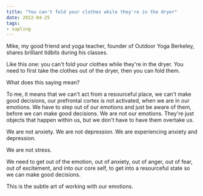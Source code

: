 ```yaml
---
title: "You can't fold your clothes while they're in the dryer"
date: 2022-04-25
tags:
- sapling
---
```


Mike, my good friend and yoga teacher, founder of Outdoor Yoga Berkeley, shares brilliant tidbits during his classes. 

Like this one: you can't fold your clothes while they're in the dryer. You need to first take the clothes out of the dryer, then you can fold them. 

What does this saying mean? 

To me, it means that we can't act from a resourceful place, we can't make good decisions, our prefrontal cortex is not activated, when we are in our emotions. We have to step out of our emotions and just be aware of them, before we can make good decisions. We are not our emotions. They're just objects that happen within us, but we don't have to have them overtake us. 

We are not anxiety. We are not depression. We are experiencing anxiety and depression. 

We are not stress. 

We need to get out of the emotion, out of anxiety, out of anger, out of fear, out of excitement, and into our core self, to get into a resourceful state so we can make good decisions. 

This is the subtle art of working with our emotions. 

